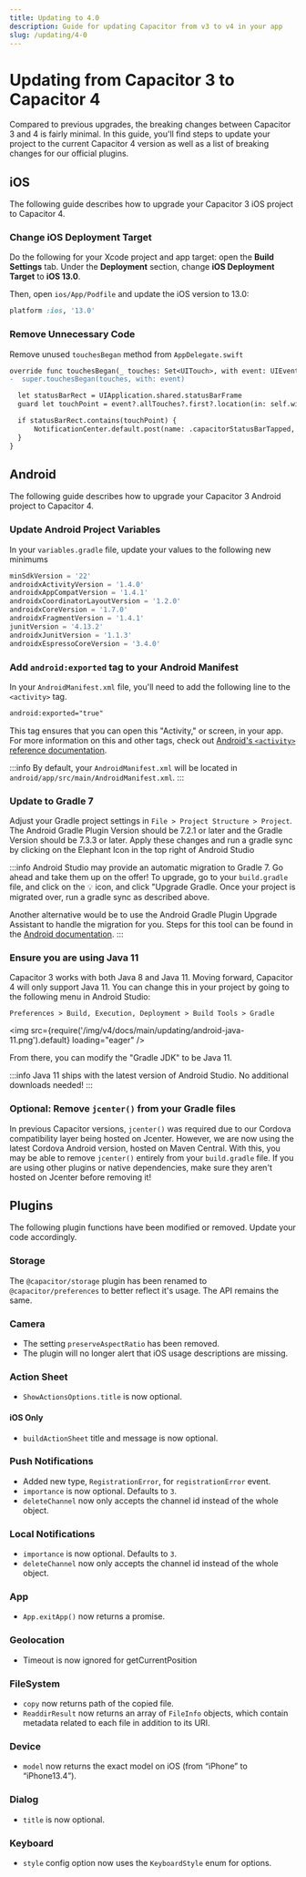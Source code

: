 ```yaml
---
title: Updating to 4.0
description: Guide for updating Capacitor from v3 to v4 in your app
slug: /updating/4-0
---
```


# Updating from Capacitor 3 to Capacitor 4

Compared to previous upgrades, the breaking changes between Capacitor 3 and 4 is fairly minimal. In this guide, you'll find steps to update your project to the current Capacitor 4 version as well as a list of breaking changes for our official plugins.

## iOS

The following guide describes how to upgrade your Capacitor 3 iOS project to Capacitor 4.

### Change iOS Deployment Target

Do the following for your Xcode project and app target: open the **Build Settings** tab. Under the **Deployment** section, change **iOS Deployment Target** to **iOS 13.0**.

Then, open `ios/App/Podfile` and update the iOS version to 13.0:

```ruby
platform :ios, '13.0'
```

### Remove Unnecessary Code

Remove unused `touchesBegan` method from `AppDelegate.swift`

```diff
override func touchesBegan(_ touches: Set<UITouch>, with event: UIEvent?) {
-  super.touchesBegan(touches, with: event)

  let statusBarRect = UIApplication.shared.statusBarFrame
  guard let touchPoint = event?.allTouches?.first?.location(in: self.window) else { return }

  if statusBarRect.contains(touchPoint) {
      NotificationCenter.default.post(name: .capacitorStatusBarTapped, object: nil)
  }
}
```

## Android

The following guide describes how to upgrade your Capacitor 3 Android project to Capacitor 4.

### Update Android Project Variables

In your `variables.gradle` file, update your values to the following new minimums

```groovy
minSdkVersion = '22'
androidxActivityVersion = '1.4.0'
androidxAppCompatVersion = '1.4.1'
androidxCoordinatorLayoutVersion = '1.2.0'
androidxCoreVersion = '1.7.0'
androidxFragmentVersion = '1.4.1'
junitVersion = '4.13.2'
androidxJunitVersion = '1.1.3'
androidxEspressoCoreVersion = '3.4.0'
```

### Add `android:exported` tag to your Android Manifest

In your `AndroidManifest.xml` file, you'll need to add the following line to the `<activity>` tag.

```xml
android:exported="true"
```

This tag ensures that you can open this "Activity," or screen, in your app. For more information on this and other tags, check out [Android's `<activity>` reference documentation](https://developer.android.com/guide/topics/manifest/activity-element?hl=en).

:::info
By default, your `AndroidManifest.xml` will be located in `android/app/src/main/AndroidManifest.xml`.
:::

### Update to Gradle 7

Adjust your Gradle project settings in `File > Project Structure > Project`. The Android Gradle Plugin Version should be 7.2.1 or later and the Gradle Version should be 7.3.3 or later. Apply these changes and run a gradle sync by clicking on the Elephant Icon in the top right of Android Studio

:::info
Android Studio may provide an automatic migration to Gradle 7. Go ahead and take them up on the offer! To upgrade, go to your `build.gradle` file, and click on the 💡 icon, and click "Upgrade Gradle. Once your project is migrated over, run a gradle sync as described above.

Another alternative would be to use the Android Gradle Plugin Upgrade Assistant to handle the migration for you. Steps for this tool can be found in the [Android documentation](https://developer.android.com/studio/build/agp-upgrade-assistant).
:::

### Ensure you are using Java 11

Capacitor 3 works with both Java 8 and Java 11. Moving forward, Capacitor 4 will only support Java 11. You can change this in your project by going to the following menu in Android Studio:

`Preferences > Build, Execution, Deployment > Build Tools > Gradle`

<img
  src={require('/img/v4/docs/main/updating/android-java-11.png').default}
  loading="eager"
/>

From there, you can modify the "Gradle JDK" to be Java 11.

:::info
Java 11 ships with the latest version of Android Studio. No additional downloads needed!
:::

### Optional: Remove `jcenter()` from your Gradle files

In previous Capacitor versions, `jcenter()` was required due to our Cordova compatibility layer being hosted on Jcenter. However, we are now using the latest Cordova Android version, hosted on Maven Central. With this, you may be able to remove `jcenter()` entirely from your `build.gradle` file. If you are using other plugins or native dependencies, make sure they aren't hosted on Jcenter before removing it!

## Plugins

The following plugin functions have been modified or removed. Update your code accordingly.

### Storage

The `@capacitor/storage` plugin has been renamed to `@capacitor/preferences` to better reflect it's usage. The API remains the same.

### Camera

- The setting `preserveAspectRatio` has been removed.
- The plugin will no longer alert that iOS usage descriptions are missing.

### Action Sheet

- `ShowActionsOptions.title` is now optional.

#### iOS Only

- `buildActionSheet` title and message is now optional.

### Push Notifications 

- Added new type, `RegistrationError`, for `registrationError` event.
- `importance` is now optional.  Defaults to `3`.
- `deleteChannel` now only accepts the channel id instead of the whole object.

### Local Notifications

- `importance` is now optional.  Defaults to `3`.
- `deleteChannel` now only accepts the channel id instead of the whole object.

### App

- `App.exitApp()` now returns a promise.

### Geolocation

- Timeout is now ignored for getCurrentPosition

### FileSystem

- `copy` now returns path of the copied file.
- `ReaddirResult` now returns an array of `FileInfo` objects, which contain metadata related to each file in addition to its URI.

### Device

- `model` now returns the exact model on iOS (from “iPhone” to “iPhone13.4”).

### Dialog

- `title` is now optional.

### Keyboard

- `style` config option now uses the `KeyboardStyle` enum for options.
